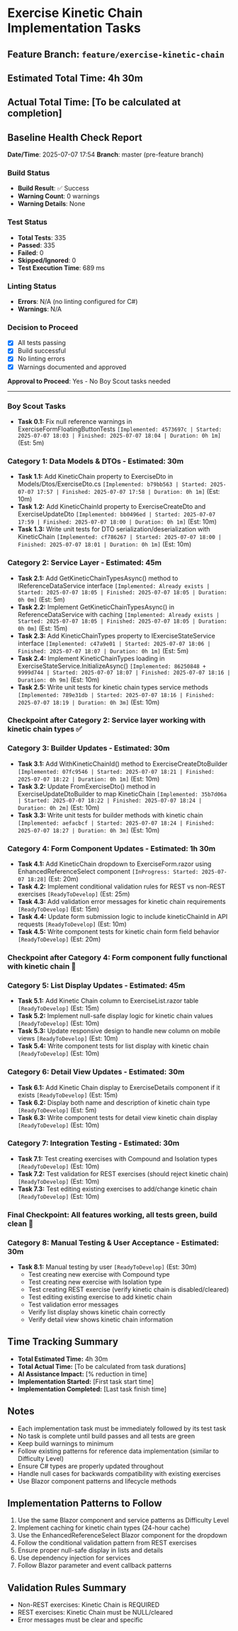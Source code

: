 # Exercise Kinetic Chain Implementation Tasks

## Feature Branch: `feature/exercise-kinetic-chain`
## Estimated Total Time: 4h 30m
## Actual Total Time: [To be calculated at completion]

## Baseline Health Check Report
**Date/Time**: 2025-07-07 17:54
**Branch**: master (pre-feature branch)

### Build Status
- **Build Result**: ✅ Success
- **Warning Count**: 0 warnings
- **Warning Details**: None

### Test Status
- **Total Tests**: 335
- **Passed**: 335
- **Failed**: 0
- **Skipped/Ignored**: 0
- **Test Execution Time**: 689 ms

### Linting Status
- **Errors**: N/A (no linting configured for C#)
- **Warnings**: N/A

### Decision to Proceed
- [x] All tests passing
- [x] Build successful
- [x] No linting errors
- [x] Warnings documented and approved

**Approval to Proceed**: Yes - No Boy Scout tasks needed

---

### Boy Scout Tasks
- **Task 0.1:** Fix null reference warnings in ExerciseFormFloatingButtonTests `[Implemented: 4573697c | Started: 2025-07-07 18:03 | Finished: 2025-07-07 18:04 | Duration: 0h 1m]` (Est: 5m)

### Category 1: Data Models & DTOs - Estimated: 30m
- **Task 1.1:** Add KineticChain property to ExerciseDto in Models/Dtos/ExerciseDto.cs `[Implemented: b79bb563 | Started: 2025-07-07 17:57 | Finished: 2025-07-07 17:58 | Duration: 0h 1m]` (Est: 10m)
- **Task 1.2:** Add KineticChainId property to ExerciseCreateDto and ExerciseUpdateDto `[Implemented: bb0496ed | Started: 2025-07-07 17:59 | Finished: 2025-07-07 18:00 | Duration: 0h 1m]` (Est: 10m)
- **Task 1.3:** Write unit tests for DTO serialization/deserialization with KineticChain `[Implemented: cf786267 | Started: 2025-07-07 18:00 | Finished: 2025-07-07 18:01 | Duration: 0h 1m]` (Est: 10m)

### Category 2: Service Layer - Estimated: 45m
- **Task 2.1:** Add GetKineticChainTypesAsync() method to IReferenceDataService interface `[Implemented: Already exists | Started: 2025-07-07 18:05 | Finished: 2025-07-07 18:05 | Duration: 0h 0m]` (Est: 5m)
- **Task 2.2:** Implement GetKineticChainTypesAsync() in ReferenceDataService with caching `[Implemented: Already exists | Started: 2025-07-07 18:05 | Finished: 2025-07-07 18:05 | Duration: 0h 0m]` (Est: 15m)
- **Task 2.3:** Add KineticChainTypes property to IExerciseStateService interface `[Implemented: c47a9e01 | Started: 2025-07-07 18:06 | Finished: 2025-07-07 18:07 | Duration: 0h 1m]` (Est: 5m)
- **Task 2.4:** Implement KineticChainTypes loading in ExerciseStateService.InitializeAsync() `[Implemented: 86250848 + 9999d744 | Started: 2025-07-07 18:07 | Finished: 2025-07-07 18:16 | Duration: 0h 9m]` (Est: 10m)
- **Task 2.5:** Write unit tests for kinetic chain types service methods `[Implemented: 789e31db | Started: 2025-07-07 18:16 | Finished: 2025-07-07 18:19 | Duration: 0h 3m]` (Est: 10m)

### Checkpoint after Category 2: Service layer working with kinetic chain types ✅

### Category 3: Builder Updates - Estimated: 30m
- **Task 3.1:** Add WithKineticChainId() method to ExerciseCreateDtoBuilder `[Implemented: 07fc9546 | Started: 2025-07-07 18:21 | Finished: 2025-07-07 18:22 | Duration: 0h 1m]` (Est: 10m)
- **Task 3.2:** Update FromExerciseDto() method in ExerciseUpdateDtoBuilder to map KineticChain `[Implemented: 35b7d06a | Started: 2025-07-07 18:22 | Finished: 2025-07-07 18:24 | Duration: 0h 2m]` (Est: 10m)
- **Task 3.3:** Write unit tests for builder methods with kinetic chain `[Implemented: aefacbcf | Started: 2025-07-07 18:24 | Finished: 2025-07-07 18:27 | Duration: 0h 3m]` (Est: 10m)

### Category 4: Form Component Updates - Estimated: 1h 30m
- **Task 4.1:** Add KineticChain dropdown to ExerciseForm.razor using EnhancedReferenceSelect component `[InProgress: Started: 2025-07-07 18:28]` (Est: 20m)
- **Task 4.2:** Implement conditional validation rules for REST vs non-REST exercises `[ReadyToDevelop]` (Est: 25m)
- **Task 4.3:** Add validation error messages for kinetic chain requirements `[ReadyToDevelop]` (Est: 15m)
- **Task 4.4:** Update form submission logic to include kineticChainId in API requests `[ReadyToDevelop]` (Est: 10m)
- **Task 4.5:** Write component tests for kinetic chain form field behavior `[ReadyToDevelop]` (Est: 20m)

### Checkpoint after Category 4: Form component fully functional with kinetic chain 🛑

### Category 5: List Display Updates - Estimated: 45m
- **Task 5.1:** Add Kinetic Chain column to ExerciseList.razor table `[ReadyToDevelop]` (Est: 15m)
- **Task 5.2:** Implement null-safe display logic for kinetic chain values `[ReadyToDevelop]` (Est: 10m)
- **Task 5.3:** Update responsive design to handle new column on mobile views `[ReadyToDevelop]` (Est: 10m)
- **Task 5.4:** Write component tests for list display with kinetic chain `[ReadyToDevelop]` (Est: 10m)

### Category 6: Detail View Updates - Estimated: 30m
- **Task 6.1:** Add Kinetic Chain display to ExerciseDetails component if it exists `[ReadyToDevelop]` (Est: 15m)
- **Task 6.2:** Display both name and description of kinetic chain type `[ReadyToDevelop]` (Est: 5m)
- **Task 6.3:** Write component tests for detail view kinetic chain display `[ReadyToDevelop]` (Est: 10m)

### Category 7: Integration Testing - Estimated: 30m
- **Task 7.1:** Test creating exercises with Compound and Isolation types `[ReadyToDevelop]` (Est: 10m)
- **Task 7.2:** Test validation for REST exercises (should reject kinetic chain) `[ReadyToDevelop]` (Est: 10m)
- **Task 7.3:** Test editing existing exercises to add/change kinetic chain `[ReadyToDevelop]` (Est: 10m)

### Final Checkpoint: All features working, all tests green, build clean 🛑

### Category 8: Manual Testing & User Acceptance - Estimated: 30m
- **Task 8.1:** Manual testing by user `[ReadyToDevelop]` (Est: 30m)
  - Test creating new exercise with Compound type
  - Test creating new exercise with Isolation type
  - Test creating REST exercise (verify kinetic chain is disabled/cleared)
  - Test editing existing exercise to add kinetic chain
  - Test validation error messages
  - Verify list display shows kinetic chain correctly
  - Verify detail view shows kinetic chain information

## Time Tracking Summary
- **Total Estimated Time:** 4h 30m
- **Total Actual Time:** [To be calculated from task durations]
- **AI Assistance Impact:** [% reduction in time]
- **Implementation Started:** [First task start time]
- **Implementation Completed:** [Last task finish time]

## Notes
- Each implementation task must be immediately followed by its test task
- No task is complete until build passes and all tests are green
- Keep build warnings to minimum
- Follow existing patterns for reference data implementation (similar to Difficulty Level)
- Ensure C# types are properly updated throughout
- Handle null cases for backwards compatibility with existing exercises
- Use Blazor component patterns and lifecycle methods

## Implementation Patterns to Follow
1. Use the same Blazor component and service patterns as Difficulty Level
2. Implement caching for kinetic chain types (24-hour cache)
3. Use the EnhancedReferenceSelect Blazor component for the dropdown
4. Follow the conditional validation pattern from REST exercises
5. Ensure proper null-safe display in lists and details
6. Use dependency injection for services
7. Follow Blazor parameter and event callback patterns

## Validation Rules Summary
- Non-REST exercises: Kinetic Chain is REQUIRED
- REST exercises: Kinetic Chain must be NULL/cleared
- Error messages must be clear and specific